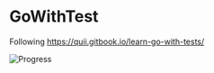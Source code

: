 # GoWithTest
Following https://quii.gitbook.io/learn-go-with-tests/

![Progress](https://progress-bar.dev/11?title=Progress)
